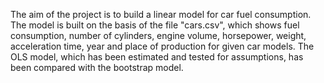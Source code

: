 The aim of the project is to build a linear model for car fuel consumption. The model is built on the basis of the file "cars.csv", which shows fuel consumption, number of cylinders, engine volume, horsepower, weight, acceleration time, year and place of production for given car models. The OLS model, which has been estimated and tested for assumptions, has been compared with the bootstrap model.
